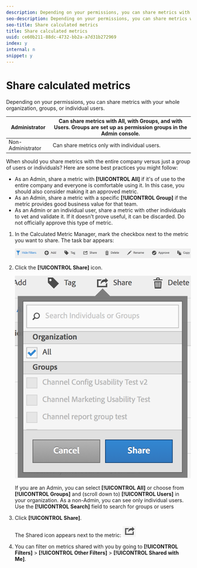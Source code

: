```yaml
---
description: Depending on your permissions, you can share metrics with your whole organization, groups, or individual users.
seo-description: Depending on your permissions, you can share metrics with your whole organization, groups, or individual users.
seo-title: Share calculated metrics
title: Share calculated metrics
uuid: ce60b211-88dc-4732-bb2a-a7d31b272969
index: y
internal: n
snippet: y
---
```


# Share calculated metrics

Depending on your permissions, you can share metrics with your whole organization, groups, or individual users.

|  Administrator  | Can share metrics with All, with Groups, and with Users. Groups are set up as permission groups in the Admin console.  |
|---|---|
|  Non-Administrator  | Can share metrics only with individual users.  |

When should you share metrics with the entire company versus just a group of users or individuals? Here are some best practices you might follow:

* As an Admin, share a metric with **[!UICONTROL All]** if it's of use to the entire company and everyone is comfortable using it. In this case, you should also consider making it an approved metric. 
* As an Admin, share a metric with a specific **[!UICONTROL Group]** if the metric provides good business value for that team. 
* As an Admin or an individual user, share a metric with other individuals to vet and validate it. If it doesn't prove useful, it can be discarded. Do not officially approve this type of metric.

1. In the Calculated Metric Manager, mark the checkbox next to the metric you want to share. The task bar appears:

   ![](assets/cm_task_bar.png)

1. Click the **[!UICONTROL Share]** icon.

   ![](assets/cm_share.png)

   If you are an Admin, you can select **[!UICONTROL All]** or choose from **[!UICONTROL Groups]** and (scroll down to) **[!UICONTROL Users]** in your organization. As a non-Admin, you can see only individual users. Use the **[!UICONTROL Search]** field to search for groups or users 

1. Click **[!UICONTROL Share]**.

   The Shared icon appears next to the metric:  ![](assets/share_icon.png)

1. You can filter on metrics shared with you by going to **[!UICONTROL Filters]** > **[!UICONTROL Other Filters]** > **[!UICONTROL Shared with Me]**.


